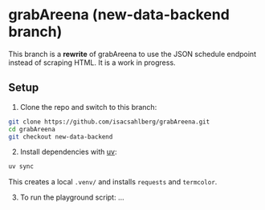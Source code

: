 # grabAreena (new-data-backend branch)

This branch is a **rewrite** of grabAreena to use the JSON schedule endpoint
instead of scraping HTML. It is a work in progress.

## Setup

1. Clone the repo and switch to this branch:

```bash
git clone https://github.com/isacsahlberg/grabAreena.git
cd grabAreena
git checkout new-data-backend
```

2. Install dependencies with [uv](https://github.com/astral-sh/uv):
```bash
uv sync
```
This creates a local `.venv/` and installs `requests` and `termcolor`.

3. To run the playground script:
...

